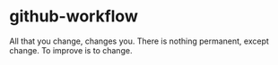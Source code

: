 # github-workflow

All that you change, changes you.
There is nothing permanent, except change.
To improve is to change.
